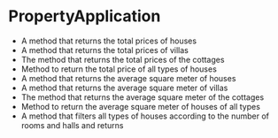 # PropertyApplication
- A method that returns the total prices of houses
- A method that returns the total prices of villas
- The method that returns the total prices of the cottages
- Method to return the total price of all types of houses
- A method that returns the average square meter of houses
- A method that returns the average square meter of villas
- The method that returns the average square meter of the cottages
- Method to return the average square meter of houses of all types
- A method that filters all types of houses according to the number of rooms and halls and returns
